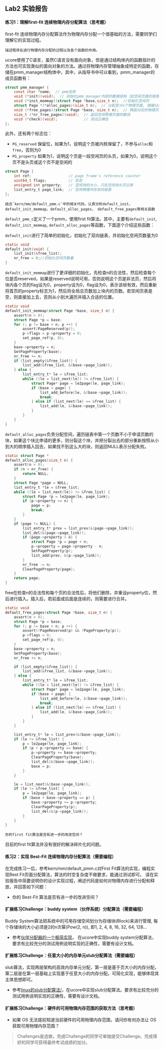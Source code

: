 ## Lab2 实验报告

#### 练习1：理解first-fit 连续物理内存分配算法（思考题）
first-fit 连续物理内存分配算法作为物理内存分配一个很基础的方法，需要同学们理解它的实现过程。
```
描述程序在进行物理内存分配的过程以及各个函数的作用。
```
ucore使用了C语言，虽然C语言没有面向对象，但是通过结构体内的函数指针的方法也可实现类似的面向对象的方法。通过将物理内存管理抽象成特定的函数，存储在pmm_manager结构体中，其中，从指导书中可以看到，pmm_manager的成员函数有：
```C
struct pmm_manager {
    const char *name;  // pmm名称
    void (*init)(void);  // 初始化pmm_manager内部的数据结构（如空闲页面的链表）
    void (*init_memmap)(struct Page *base,size_t n);  //初始化空闲页
    struct Page *(*alloc_pages)(size_t n);  // 分配至少n个物理页面, 根据分配算法可能返回不同的结果
    void (*free_pages)(struct Page *base, size_t n);  // 释放对应的物理页
    size_t (*nr_free_pages)(void);  // 返回空闲物理页面的数目
    void (*check)(void);            // 测试正确性
};
```
此外，还有两个标志位：
- `PG_reserved` 保留位，如果为1，说明这个页被内核保留了，不参与`alloc`和`free`，否则为0
- `PG_property` 如果为1，说明这个页是一段空闲页的头页，如果为0，说明这个页不是头页或这个页不是空闲的

```C
struct Page {
    int ref;                 // page frame's reference counter
    uint64_t flags;          // 状态
    unsigned int property;   // 空闲块的大小，只在空闲块头页记录
    list_entry_t page_link;  // 空闲物理内存双向链表
};
```

```
结合`kern/mm/default_pmm.c`中的相关代码，认真分析default_init，default_init_memmap，default_alloc_pages， default_free_pages等相关函数
```
`default_pmm_c`定义了一个pmm，使用first fit算法。其中，主要有`default_init`, `default_init_memmap`, `default_alloc_pages`等函数，下面逐个介绍这些函数：

`default_init`进行了简单的初始化，初始化了双向链表，并初始化空闲页数量为0
```C
static void
default_init(void) {
    list_init(&free_list);
    nr_free = 0;//初始化空闲页数量
}
```

`default_init_memmap`进行了更详细的初始化，先检查n的合法性，然后检查每个位是否reserved，如果是reserved说明可用，否则说明这个页是非法页，然后将块内各个页的flag设为0，property设为0，flag设为0，表示该帧有效，然后重新将首页的property标志为1，然后将全局总页数加上块内的页数。若空闲页表是空，则直接加上去，否则从小到大遍历并插入合适的位置。
```C
static void
default_init_memmap(struct Page *base, size_t n) {
    assert(n > 0);
    struct Page *p = base;
    for (; p != base + n; p ++) {
        assert(PageReserved(p));
        p->flags = p->property = 0;
        set_page_ref(p, 0);
    }
    base->property = n;
    SetPageProperty(base);
    nr_free += n;
    if (list_empty(&free_list)) {
        list_add(&free_list, &(base->page_link));
    } else {
        list_entry_t* le = &free_list;
        while ((le = list_next(le)) != &free_list) {
            struct Page* page = le2page(le, page_link);
            if (base < page) {
                list_add_before(le, &(base->page_link));
                break;
            } else if (list_next(le) == &free_list) {
                list_add(le, &(base->page_link));
            }
        }
    }
}
```

`default_alloc_pages`负责分配空间，遍历链表中第一个页数不小于申请页数的块，如果这个块比申请的更多，则分裂这个块，并把分裂出去的部分重新按照从小到大的顺序插入回去，如果找不到这么大的块，则返回NULL表示分配失败。
```C
static struct Page *
default_alloc_pages(size_t n) {
    assert(n > 0);
    if (n > nr_free) {
        return NULL;
    }
    struct Page *page = NULL;
    list_entry_t *le = &free_list;
    while ((le = list_next(le)) != &free_list) {
        struct Page *p = le2page(le, page_link);
        if (p->property >= n) {
            page = p;
            break;
        }
    }
    if (page != NULL) {
        list_entry_t* prev = list_prev(&(page->page_link));
        list_del(&(page->page_link));
        if (page->property > n) {
            struct Page *p = page + n;
            p->property = page->property - n;
            SetPageProperty(p);
            list_add(prev, &(p->page_link));
        }
        nr_free -= n;
        ClearPageProperty(page);
    }
    return page;
}
```

free在检查n的合法性和每个页的合法性后，将他们删除，并重设property位，然后进行插入。插入后，若前面或后面是连续的，则需要进行合并。
```C
static void
default_free_pages(struct Page *base, size_t n) {
    assert(n > 0);
    struct Page *p = base;
    for (; p != base + n; p ++) {
        assert(!PageReserved(p) && !PageProperty(p));
        p->flags = 0;
        set_page_ref(p, 0);
    }
    base->property = n;
    SetPageProperty(base);
    nr_free += n;

    if (list_empty(&free_list)) {
        list_add(&free_list, &(base->page_link));
    } else {
        list_entry_t* le = &free_list;
        while ((le = list_next(le)) != &free_list) {
            struct Page* page = le2page(le, page_link);
            if (base < page) {
                list_add_before(le, &(base->page_link));
                break;
            } else if (list_next(le) == &free_list) {
                list_add(le, &(base->page_link));
            }
        }
    }

    list_entry_t* le = list_prev(&(base->page_link));
    if (le != &free_list) {
        p = le2page(le, page_link);
        if (p + p->property == base) {
            p->property += base->property;
            ClearPageProperty(base);
            list_del(&(base->page_link));
            base = p;
        }
    }

    le = list_next(&(base->page_link));
    if (le != &free_list) {
        p = le2page(le, page_link);
        if (base + base->property == p) {
            base->property += p->property;
            ClearPageProperty(p);
            list_del(&(p->page_link));
        }
    }
}
```

```
你的first fit算法是否有进一步的改进空间？
```
目前的first fit算法并没有很好的解决碎片化的问题。

#### 练习2：实现 Best-Fit 连续物理内存分配算法（需要编程）
在完成练习一后，参考kern/mm/default_pmm.c对First Fit算法的实现，编程实现Best Fit页面分配算法，算法的时空复杂度不做要求，能通过测试即可。
请在实验报告中简要说明你的设计实现过程，阐述代码是如何对物理内存进行分配和释放，并回答如下问题：
- 你的 Best-Fit 算法是否有进一步的改进空间？

#### 扩展练习Challenge：buddy system（伙伴系统）分配算法（需要编程）

Buddy System算法把系统中的可用存储空间划分为存储块(Block)来进行管理, 每个存储块的大小必须是2的n次幂(Pow(2, n)), 即1, 2, 4, 8, 16, 32, 64, 128...

 -  参考[伙伴分配器的一个极简实现](http://coolshell.cn/articles/10427.html)， 在ucore中实现buddy system分配算法，要求有比较充分的测试用例说明实现的正确性，需要有设计文档。
 
#### 扩展练习Challenge：任意大小的内存单元slub分配算法（需要编程）

slub算法，实现两层架构的高效内存单元分配，第一层是基于页大小的内存分配，第二层是在第一层基础上实现基于任意大小的内存分配。可简化实现，能够体现其主体思想即可。

 - 参考[linux的slub分配算法/](http://www.ibm.com/developerworks/cn/linux/l-cn-slub/)，在ucore中实现slub分配算法。要求有比较充分的测试用例说明实现的正确性，需要有设计文档。

#### 扩展练习Challenge：硬件的可用物理内存范围的获取方法（思考题）
  - 如果 OS 无法提前知道当前硬件的可用物理内存范围，请问你有何办法让 OS 获取可用物理内存范围？


> Challenges是选做，完成Challenge的同学可单独提交Challenge。完成得好的同学可获得最终考试成绩的加分。